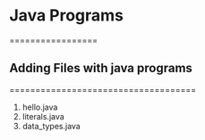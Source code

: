 # Java Programs
=================

## Adding Files with java programs
====================================

1. hello.java
2. literals.java
3. data_types.java
